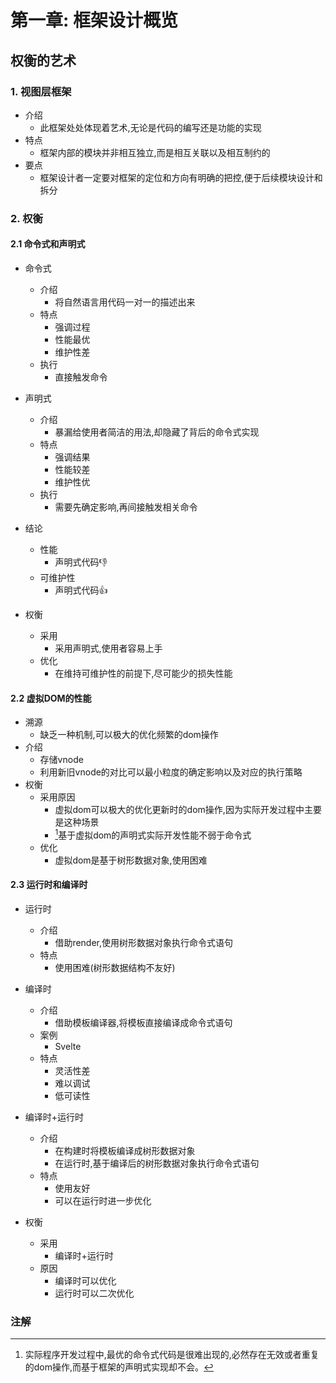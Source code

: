 # 第一章: 框架设计概览

## 权衡的艺术

### 1. 视图层框架

- 介绍
  - 此框架处处体现着艺术,无论是代码的编写还是功能的实现
- 特点
  - 框架内部的模块并非相互独立,而是相互关联以及相互制约的
- 要点
  - 框架设计者一定要对框架的定位和方向有明确的把控,便于后续模块设计和拆分

### 2. 权衡

#### 2.1 命令式和声明式

- 命令式
  - 介绍
    - 将自然语言用代码一对一的描述出来
  - 特点
    - 强调过程
    - 性能最优
    - 维护性差
  - 执行
    - 直接触发命令

- 声明式
  - 介绍
    - 暴漏给使用者简洁的用法,却隐藏了背后的命令式实现
  - 特点
    - 强调结果
    - 性能较差
    - 维护性优
  - 执行
    - 需要先确定影响,再间接触发相关命令

- 结论
  - 性能
    - 声明式代码👎
  - 可维护性
    - 声明式代码👍

- 权衡
  - 采用
    - 采用声明式,使用者容易上手
  - 优化
    - 在维持可维护性的前提下,尽可能少的损失性能

#### 2.2 虚拟DOM的性能

- 溯源
  - 缺乏一种机制,可以极大的优化频繁的dom操作
- 介绍
  - 存储vnode
  - 利用新旧vnode的对比可以最小粒度的确定影响以及对应的执行策略
- 权衡
  - 采用原因
    - 虚拟dom可以极大的优化更新时的dom操作,因为实际开发过程中主要是这种场景
    - [^1]基于虚拟dom的声明式实际开发性能不弱于命令式
  - 优化
    - 虚拟dom是基于树形数据对象,使用困难

#### 2.3 运行时和编译时

- 运行时
  - 介绍
    - 借助render,使用树形数据对象执行命令式语句
  - 特点
    - 使用困难(树形数据结构不友好)

- 编译时
  - 介绍
    - 借助模板编译器,将模板直接编译成命令式语句
  - 案例
    - Svelte
  - 特点
    - 灵活性差
    - 难以调试
    - 低可读性

- 编译时+运行时
  - 介绍
    - 在构建时将模板编译成树形数据对象
    - 在运行时,基于编译后的树形数据对象执行命令式语句
  - 特点
    - 使用友好
    - 可以在运行时进一步优化

- 权衡
  - 采用
    - 编译时+运行时
  - 原因
    - 编译时可以优化
    - 运行时可以二次优化

### 注解

[^1]: 实际程序开发过程中,最优的命令式代码是很难出现的,必然存在无效或者重复的dom操作,而基于框架的声明式实现却不会。
